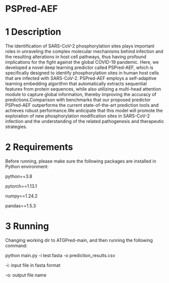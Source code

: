 # PSPred-AEF

# 1 Description


The identification of SARS-CoV-2 phosphorylation sites plays important roles in unraveling the complex molecular mechanisms behind infection and the resulting alterations in host cell pathways, thus having profound implications for the fight against the global COVID-19 pandemic. Here, we developed a novel deep learning predictor called PSPred-AEF, which is specifically designed to identify phosphorylation sites in human host cells that are infected with SARS-CoV-2. PSPred-AEF employs a self-adaptive learning embedding algorithm that automatically extracts sequential features from protein sequences, while also utilizing a multi-head attention module to capture global information, thereby improving the accuracy of predictions.Comparison with benchmarks that our proposed predictor PSPred-AEF outperforms the current state-of-the-art prediction tools and achieves robust performance.We anticipate that this model will promote the exploration of new phosphorylation modification sites in SARS-CoV-2 infection and the understanding of the related pathogenesis and therapeutic strategies. 


# 2 Requirements

Before running, please make sure the following packages are installed in Python environment:

python==3.8

pytorch==1.13.1

numpy==1.24.2

pandas==1.5.3



# 3 Running

Changing working dir to ATGPred-main, and then running the following command:

python main.py -i test.fasta -o prediction_results.csv

-i: input file in fasta format

-o: output file name
